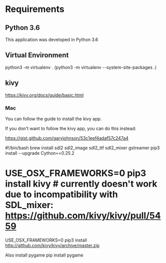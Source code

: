 # Requirements
## Python 3.6
This application was developed in Python 3.6

## Virtual Environment
python3 -m virtualenv .
(python3 -m virtualenv --system-site-packages .)

## kivy
https://kivy.org/docs/guide/basic.html

### Mac
You can follow the guide to install the kivy app.

If you don't want to follow the kivy app, you can do this instead:

https://gist.github.com/garyjohnson/53c1eef4adaf57c247a4

#!/bin/bash
brew install sdl2 sdl2_image sdl2_ttf sdl2_mixer gstreamer
pip3 install --upgrade Cython==0.25.2
# USE_OSX_FRAMEWORKS=0 pip3 install kivy # currently doesn't work due to incompatibility with SDL_mixer: https://github.com/kivy/kivy/pull/5459
USE_OSX_FRAMEWORKS=0 pip3 install http://github.com/kivy/kivy/archive/master.zip

Also install pygame
pip install pygame
